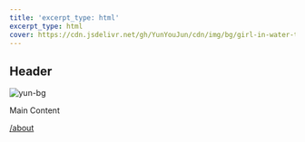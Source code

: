 ```yaml
---
title: 'excerpt_type: html'
excerpt_type: html
cover: https://cdn.jsdelivr.net/gh/YunYouJun/cdn/img/bg/girl-in-water-tank.webp
---
```


## Header

![yun-bg](https://cdn.yunyoujun.cn/img/bg/stars-timing-0-blur-30px.jpg)

<!-- more -->

Main Content

[/about](/about)
